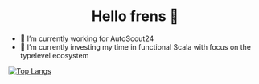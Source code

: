 <h1 align="center">Hello frens 👋</h1>

- 🔭 I’m currently working for AutoScout24
- 🌱 I’m currently investing my time in functional Scala with focus on the typelevel ecosystem


[![Top Langs](https://github-readme-stats.vercel.app/api/top-langs/?username=antebotic&layout=compact&theme=merko)](https://github.com/anuraghazra/github-readme-stats)
